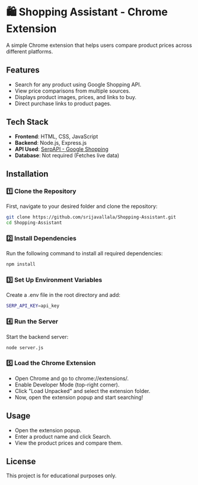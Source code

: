 # 🛍 Shopping Assistant - Chrome Extension
A simple Chrome extension that helps users compare product prices across different platforms.

##  Features
-  Search for any product using Google Shopping API.  
-  View price comparisons from multiple sources.  
-  Displays product images, prices, and links to buy.  
-  Direct purchase links to product pages.  

##  Tech Stack
- **Frontend**: HTML, CSS, JavaScript  
- **Backend**: Node.js, Express.js  
- **API Used**: [SerpAPI - Google Shopping](https://serpapi.com/)  
- **Database**: Not required (Fetches live data)  

##  Installation

### 1️⃣ Clone the Repository  
First, navigate to your desired folder and clone the repository:

```sh
git clone https://github.com/srijavallala/Shopping-Assistant.git
cd Shopping-Assistant
```

### 2️⃣ Install Dependencies
Run the following command to install all required dependencies:

```sh
npm install
```

### 3️⃣ Set Up Environment Variables
Create a .env file in the root directory and add:

```sh
SERP_API_KEY=api_key
```

### 4️⃣ Run the Server
Start the backend server:

```sh
node server.js
```

### 5️⃣ Load the Chrome Extension
- Open Chrome and go to chrome://extensions/.
- Enable Developer Mode (top-right corner).
- Click "Load Unpacked" and select the extension folder.
- Now, open the extension popup and start searching!

##  Usage
- Open the extension popup.
- Enter a product name and click Search.
- View the product prices and compare them.

##  License
This project is for educational purposes only.
